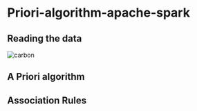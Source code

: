 # Priori-algorithm-apache-spark

## Reading the data
![carbon](https://user-images.githubusercontent.com/59030870/197631650-d018495a-4d29-4a9d-9d6b-584d4bb3415f.png)


## A Priori algorithm
## Association Rules
